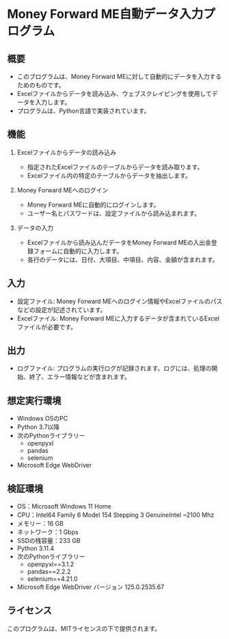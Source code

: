# Money Forward ME自動データ入力プログラム

## 概要
- このプログラムは、Money Forward MEに対して自動的にデータを入力するためのものです。
- Excelファイルからデータを読み込み、ウェブスクレイピングを使用してデータを入力します。
- プログラムは、Python言語で実装されています。

## 機能
1. Excelファイルからデータの読み込み
   - 指定されたExcelファイルのテーブルからデータを読み取ります。
   - Excelファイル内の特定のテーブルからデータを抽出します。
   
2. Money Forward MEへのログイン
   - Money Forward MEに自動的にログインします。
   - ユーザー名とパスワードは、設定ファイルから読み込まれます。
   
3. データの入力
   - Excelファイルから読み込んだデータをMoney Forward MEの入出金登録フォームに自動的に入力します。
   - 各行のデータには、日付、大項目、中項目、内容、金額が含まれます。

## 入力
- 設定ファイル: Money Forward MEへのログイン情報やExcelファイルのパスなどの設定が記述されています。
- Excelファイル: Money Forward MEに入力するデータが含まれているExcelファイルが必要です。

## 出力
- ログファイル: プログラムの実行ログが記録されます。ログには、処理の開始、終了、エラー情報などが含まれます。

## 想定実行環境
- Windows OSのPC
- Python 3.7以降
- 次のPythonライブラリー
  - openpyxl
  - pandas
  - selenium
- Microsoft Edge WebDriver

## 検証環境
- OS：Microsoft Windows 11 Home
- CPU：Intel64 Family 6 Model 154 Stepping 3 GenuineIntel ~2100 Mhz
- メモリー：16 GB
- ネットワーク：1 Gbps
- SSDの残容量：233 GB
- Python 3.11.4
- 次のPythonライブラリー
  - openpyxl==3.1.2
  - pandas==2.2.2
  - selenium==4.21.0
- Microsoft Edge WebDriver バージョン 125.0.2535.67

## ライセンス
このプログラムは、MITライセンスの下で提供されます。
